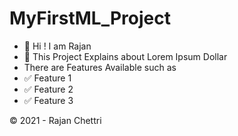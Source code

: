 # MyFirstML_Project

- 💁 Hi ! I am Rajan
- 🚩 This Project Explains about Lorem Ipsum Dollar
- There are Features Available such as
-   ✅ Feature 1
-   ✅ Feature 2
-   ✅ Feature 3

&copy; 2021 - Rajan Chettri
